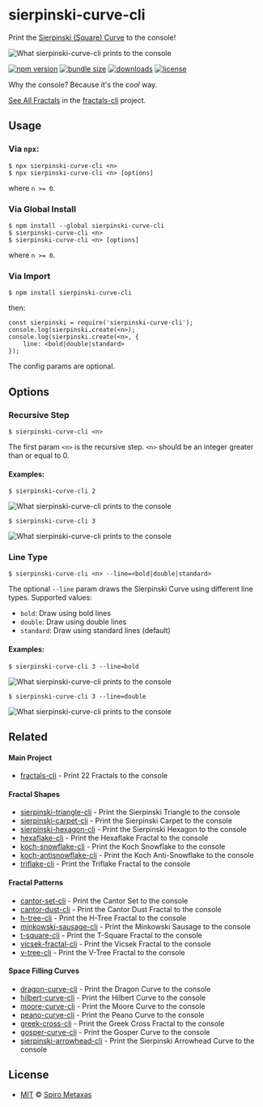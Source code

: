# sierpinski-curve-cli
Print the [Sierpinski (Square) Curve](https://en.wikipedia.org/wiki/Sierpi%C5%84ski_curve) to the console!

![What sierpinski-curve-cli prints to the console](https://raw.githubusercontent.com/spirometaxas/sierpinski-curve-cli/main/img/sierpinski-curve-banner.png)

[![npm version](https://img.shields.io/npm/v/sierpinski-curve-cli)](https://www.npmjs.com/package/sierpinski-curve-cli)
[![bundle size](https://img.shields.io/bundlephobia/min/sierpinski-curve-cli)](https://bundlephobia.com/package/sierpinski-curve-cli)
[![downloads](https://img.shields.io/npm/dy/sierpinski-curve-cli)](https://www.npmjs.com/package/sierpinski-curve-cli)
[![license](https://img.shields.io/npm/l/sierpinski-curve-cli)](https://github.com/spirometaxas/sierpinski-curve-cli/blob/main/LICENSE)

Why the console?  Because it's the *cool* way.  

[See All Fractals](https://spirometaxas.com/projects/fractals-cli) in the [fractals-cli](https://www.npmjs.com/package/fractals-cli) project.

## Usage
### Via `npx`:
```
$ npx sierpinski-curve-cli <n>
$ npx sierpinski-curve-cli <n> [options]
```
where `n >= 0`.

### Via Global Install
```
$ npm install --global sierpinski-curve-cli
$ sierpinski-curve-cli <n>
$ sierpinski-curve-cli <n> [options]
```
where `n >= 0`.

### Via Import
```
$ npm install sierpinski-curve-cli
```
then:
```
const sierpinski = require('sierpinski-curve-cli');
console.log(sierpinski.create(<n>);
console.log(sierpinski.create(<n>, { 
    line: <bold|double|standard> 
});
```
The config params are optional. 

## Options
### Recursive Step  
```
$ sierpinski-curve-cli <n>
```
The first param `<n>` is the recursive step.  `<n>` should be an integer greater than or equal to 0.

#### Examples:
```
$ sierpinski-curve-cli 2
```
![What sierpinski-curve-cli prints to the console](https://raw.githubusercontent.com/spirometaxas/sierpinski-curve-cli/main/img/sierpinski-curve-2.png)

```
$ sierpinski-curve-cli 3
```
![What sierpinski-curve-cli prints to the console](https://raw.githubusercontent.com/spirometaxas/sierpinski-curve-cli/main/img/sierpinski-curve-3.png)

### Line Type
```
$ sierpinski-curve-cli <n> --line=<bold|double|standard>
```
The optional `--line` param draws the Sierpinski Curve using different line types.  Supported values:

- `bold`: Draw using bold lines
- `double`: Draw using double lines
- `standard`: Draw using standard lines (default)

#### Examples:
```
$ sierpinski-curve-cli 3 --line=bold
```
![What sierpinski-curve-cli prints to the console](https://raw.githubusercontent.com/spirometaxas/sierpinski-curve-cli/main/img/sierpinski-curve-3-line_bold.png)

```
$ sierpinski-curve-cli 3 --line=double
```
![What sierpinski-curve-cli prints to the console](https://raw.githubusercontent.com/spirometaxas/sierpinski-curve-cli/main/img/sierpinski-curve-3-line_double.png)

## Related

#### Main Project
- [fractals-cli](https://www.npmjs.com/package/fractals-cli) - Print 22 Fractals to the console

#### Fractal Shapes
- [sierpinski-triangle-cli](https://www.npmjs.com/package/sierpinski-triangle-cli) - Print the Sierpinski Triangle to the console
- [sierpinski-carpet-cli](https://www.npmjs.com/package/sierpinski-carpet-cli) - Print the Sierpinski Carpet to the console
- [sierpinski-hexagon-cli](https://www.npmjs.com/package/sierpinski-hexagon-cli) - Print the Sierpinski Hexagon to the console
- [hexaflake-cli](https://www.npmjs.com/package/hexaflake-cli) - Print the Hexaflake Fractal to the console
- [koch-snowflake-cli](https://www.npmjs.com/package/koch-snowflake-cli) - Print the Koch Snowflake to the console
- [koch-antisnowflake-cli](https://www.npmjs.com/package/koch-antisnowflake-cli) - Print the Koch Anti-Snowflake to the console
- [triflake-cli](https://www.npmjs.com/package/triflake-cli) - Print the Triflake Fractal to the console

#### Fractal Patterns
- [cantor-set-cli](https://www.npmjs.com/package/cantor-set-cli) - Print the Cantor Set to the console
- [cantor-dust-cli](https://www.npmjs.com/package/cantor-dust-cli) - Print the Cantor Dust Fractal to the console
- [h-tree-cli](https://www.npmjs.com/package/h-tree-cli) - Print the H-Tree Fractal to the console
- [minkowski-sausage-cli](https://www.npmjs.com/package/minkowski-sausage-cli) - Print the Minkowski Sausage to the console
- [t-square-cli](https://www.npmjs.com/package/t-square-cli) - Print the T-Square Fractal to the console
- [vicsek-fractal-cli](https://www.npmjs.com/package/vicsek-fractal-cli) - Print the Vicsek Fractal to the console
- [v-tree-cli](https://www.npmjs.com/package/v-tree-cli) - Print the V-Tree Fractal to the console

#### Space Filling Curves
- [dragon-curve-cli](https://www.npmjs.com/package/dragon-curve-cli) - Print the Dragon Curve to the console
- [hilbert-curve-cli](https://www.npmjs.com/package/hilbert-curve-cli) - Print the Hilbert Curve to the console
- [moore-curve-cli](https://www.npmjs.com/package/moore-curve-cli) - Print the Moore Curve to the console
- [peano-curve-cli](https://www.npmjs.com/package/peano-curve-cli) - Print the Peano Curve to the console
- [greek-cross-cli](https://www.npmjs.com/package/greek-cross-cli) - Print the Greek Cross Fractal to the console
- [gosper-curve-cli](https://www.npmjs.com/package/gosper-curve-cli) - Print the Gosper Curve to the console
- [sierpinski-arrowhead-cli](https://www.npmjs.com/package/sierpinski-arrowhead-cli) - Print the Sierpinski Arrowhead Curve to the console

## License
- [MIT](https://github.com/spirometaxas/sierpinski-curve-cli/blob/main/LICENSE) &copy; [Spiro Metaxas](https://spirometaxas.com)